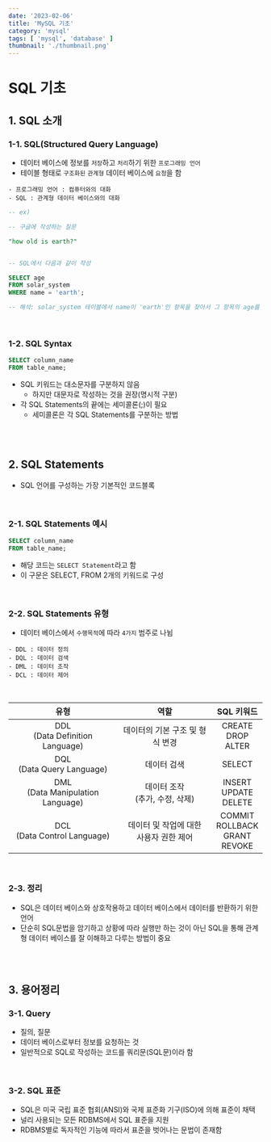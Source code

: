 ```yaml
---
date: '2023-02-06'
title: 'MySQL 기초'
category: 'mysql'
tags: [ 'mysql', 'database' ]
thumbnail: './thumbnail.png'
---
```


# SQL 기초

## 1. SQL 소개

### 1-1. SQL(Structured Query Language)

- 데이터 베이스에 정보를 `저장`하고 `처리`하기 위한 `프로그래밍 언어`
- 테이블 형태로 `구조화된` `관계형` 데이터 베이스에 `요청`을 함

```
- 프로그래밍 언어 : 컴퓨터와의 대화
- SQL : 관계형 데이터 베이스와의 대화
```

```sql
-- ex)

-- 구글에 작성하는 질문

"how old is earth?"


-- SQL에서 다음과 같이 작성

SELECT age
FROM solar_system
WHERE name = 'earth';

-- 해석: solar_system 테이블에서 name이 'earth'인 항목을 찾아서 그 항목의 age를 조회
```

<br>

### 1-2. SQL Syntax

```sql
SELECT column_name
FROM table_name;
```

- SQL 키워드는 대소문자를 구분하지 않음
    - 하지만 대문자로 작성하는 것을 권장(명시적 구분)
- 각 SQL Statements의 끝에는 세미콜론(;)이 필요
    - 세미콜론은 각 SQL Statements를 구분하는 방법

<br>
<br>

## 2. SQL Statements

- SQL 언어를 구성하는 가장 기본적인 코드블록

<br>

### 2-1. SQL Statements 예시

```sql
SELECT column_name
FROM table_name;
```

- 해당 코드는 `SELECT Statement`라고 함
- 이 구문은 SELECT, FROM 2개의 키워드로 구성

<br>

### 2-2. SQL Statements 유형

- 데이터 베이스에서 `수행목적`에 따라 `4가지` 범주로 나뉨

```
- DDL : 데이터 정의
- DQL : 데이터 검색
- DML : 데이터 조작
- DCL : 데이터 제어
```

<br>

|                  유형                  |             역할             |                 SQL 키워드                  |
|:------------------------------------:|:--------------------------:|:----------------------------------------:|
|  DDL<br/>(Data Definition Language)  |     데이터의 기본 구조 및 형식 변경     |        CREATE<br/>DROP<br/>ALTER         |
|    DQL<br/>(Data Query Language)     |           데이터 검색           |                  SELECT                  |
| DML<br/>(Data Manipulation Language) |  데이터 조작<br/>(추가, 수정, 삭제)   |       INSERT<br/>UPDATE<br/>DELETE       |
|   DCL<br/>(Data Control Language)    | 데이터 및 작업에 대한<br/>사용자 권한 제어 | COMMIT<br/>ROLLBACK<br/>GRANT<br/>REVOKE |

<br>

### 2-3. 정리

- SQL은 데이터 베이스와 상호작용하고 데이터 베이스에서 데이터를 반환하기 위한 언어
- 단순히 SQL문법을 암기하고 상황에 따라 실행만 하는 것이 아닌 SQL을 통해 관계형 데이터 베이스를 잘 이해하고 다루는 방법이 중요

<br>
<br>

## 3. 용어정리

### 3-1. Query

- 질의, 질문
- 데이터 베이스로부터 정보를 요청하는 것
- 일반적으로 SQL로 작성하는 코드를 쿼리문(SQL문)이라 함

<br>

### 3-2. SQL 표준

- SQL은 미국 국립 표준 협회(ANSI)와 국제 표준화 기구(ISO)에 의해 표준이 채택
- 널리 사용되는 모든 RDBMS에서 SQL 표준을 지원
- RDBMS별로 독자적인 기능에 따라서 표준을 벗어나는 문법이 존재함

[//]: # (---)

[//]: # ()

[//]: # (## Source)

[//]: # ()

[//]: # (- [<>]&#40;<>&#41;)

